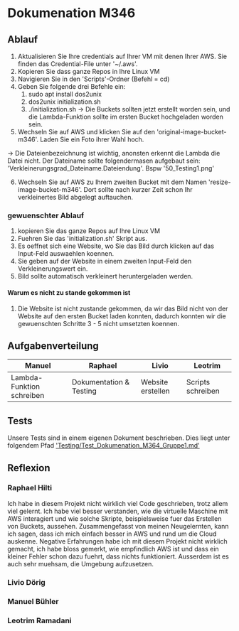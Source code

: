 # Dokumenation M346

## Ablauf
1. Aktualisieren Sie Ihre credentials auf Ihrer VM mit denen Ihrer AWS. Sie finden das Credential-File unter '~/.aws'.
2. Kopieren Sie dass ganze Repos in Ihre Linux VM
3. Navigieren Sie in den 'Scripts'-Ordner (Befehl = cd)
4. Geben Sie folgende drei Befehle ein:
	1. sudo apt install dos2unix
	2. dos2unix initialization.sh
	3. ./initialization.sh
-> Die Buckets sollten jetzt erstellt worden sein, und die Lambda-Funktion sollte im ersten Bucket hochgeladen worden sein.
5. Wechseln Sie auf AWS und klicken Sie auf den 'original-image-bucket-m346'. Laden Sie ein Foto ihrer Wahl hoch.

-> Die Dateienbezeichnung ist wichtig, anonsten erkennt die Lambda die Datei nicht. Der Dateiname sollte folgendermasen aufgebaut sein: 'Verkleinerungsgrad_Dateiname.Dateiendung'. Bspw '50_Testing1.png'

6. Wechseln Sie auf AWS zu Ihrem zweiten Bucket mit dem Namen 'resize-image-bucket-m346'. Dort sollte nach kurzer Zeit schon Ihr verkleinertes Bild abgelegt auftauchen.


### gewuenschter Ablauf
1. kopieren Sie das ganze Repos auf Ihre Linux VM
2. Fuehren Sie das 'initialization.sh' Skript aus.
3. Es oeffnet sich eine Website, wo Sie das Bild durch klicken auf das Input-Feld auswaehlen koennen.
4. Sie geben auf der Website in einem zweiten Input-Feld den Verkleinerungswert ein.
5. Bild sollte automatisch verkleinert heruntergeladen werden.

#### Warum es nicht zu stande gekommen ist
1. Die Website ist nicht zustande gekommen, da wir das Bild nicht von der Website auf den ersten Bucket laden konnten, dadurch konnten wir die gewuenschten Schritte 3 - 5 nicht umsetzten koennen.


## Aufgabenverteilung
| Manuel                    | Raphael                 | Livio                 | Leotrim             |
|---------------------------|-------------------------|-----------------------|---------------------|
| Lambda-Funktion schreiben | Dokumentation & Testing | Website erstellen     | Scripts schreiben   |

## Tests
Unsere Tests sind in einem eigenen Dokument beschrieben. Dies liegt unter folgendem Pfad ['Testing/Test_Dokumenation_M364_Gruppe1.md']('\Testing\Test_Dokumenation_M364_Gruppe1.md')

## Reflexion

### Raphael Hilti
Ich habe in diesem Projekt nicht wirklich viel Code geschrieben, trotz allem viel gelernt. Ich habe viel besser verstanden, wie die virtuelle Maschine mit AWS interagiert und wie solche Skripte, beispielsweise fuer das Erstellen von Buckets, aussehen. Zusammengefasst von meinen Neugelernten, kann ich sagen, dass ich mich einfach besser in AWS und rund um die Cloud auskenne. Negative Erfahrungen habe ich mit diesem Projekt nicht wirklich gemacht, ich habe bloss gemerkt, wie empfindlich AWS ist und dass ein kleiner Fehler schon dazu fuehrt, dass nichts funktioniert. Ausserdem ist es auch sehr muehsam, die Umgebung aufzusetzen.


### Livio Dörig

### Manuel Bühler

### Leotrim Ramadani
